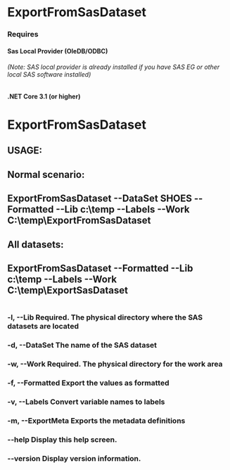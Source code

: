 # ExportFromSasDataset

### Requires
#### Sas Local Provider (OleDB/ODBC)
###### (Note: SAS local provider is already installed if you have SAS EG or other local SAS software installed)
#### .NET Core 3.1 (or higher)

# ExportFromSasDataset
## USAGE:
## Normal scenario:
##    ExportFromSasDataset --DataSet SHOES --Formatted --Lib c:\temp --Labels --Work C:\temp\ExportFromSasDataset
## All datasets:
##  ExportFromSasDataset --Formatted --Lib c:\temp --Labels --Work C:\temp\ExportSasDataset
# 
###   -l, --Lib           Required. The physical directory where the SAS datasets are located
###   -d, --DataSet       The name of the SAS dataset
###   -w, --Work          Required. The physical directory for the work area
###   -f, --Formatted     Export the values as formatted
###   -v, --Labels        Convert variable names to labels
###   -m, --ExportMeta    Exports the metadata definitions
###   --help              Display this help screen.
###   --version           Display version information.
